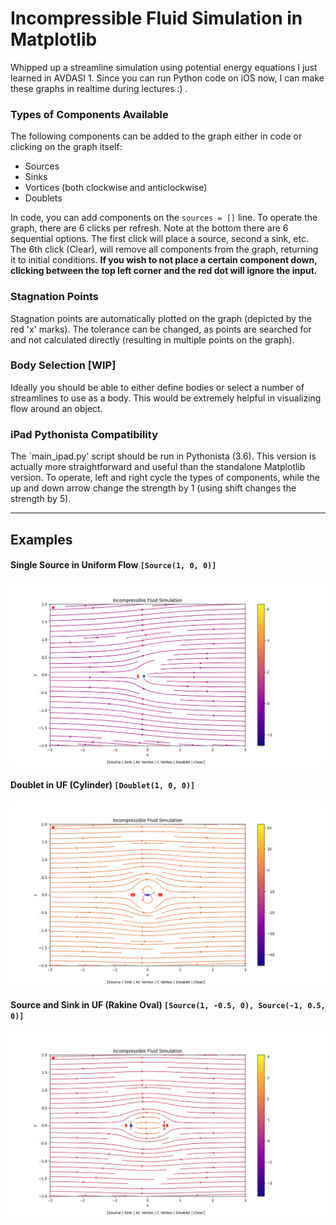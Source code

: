 # Incompressible Fluid Simulation in Matplotlib
Whipped up a streamline simulation using potential energy equations I just learned in AVDASI 1. 
Since you can run Python code on iOS now, I can make these graphs in realtime during lectures :) .

### Types of Components Available
The following components can be added to the graph either in code or clicking on the graph itself:
* Sources
* Sinks
* Vortices (both clockwise and anticlockwise)
* Doublets

In code, you can add components on the `sources = []` line. To operate the graph, there are 6 clicks per refresh. 
Note at the bottom there are 6 sequential options. The first click will place a source, second a sink, etc. 
The 6th click (Clear), will remove all components from the graph, returning it to initial conditions. 
**If you wish to not place a certain component down, 
clicking between the top left corner and the red dot will ignore the input.**

### Stagnation Points
Stagnation points are automatically plotted on the graph (depicted by the red 'x' marks). The tolerance can be changed,
as points are searched for and not calculated directly (resulting in multiple points on the graph).

### Body Selection [WIP]
Ideally you should be able to either define bodies or select a number of streamlines to use as a body. This 
would be extremely helpful in visualizing flow around an object.

### iPad Pythonista Compatibility
The `main_ipad.py' script should be run in Pythonista (3.6). This version is actually more straightforward and useful than the standalone Matplotlib version. To operate, left and right cycle the types of components, while the up and down arrow change the strength by 1 (using shift changes the strength by 5).

***
## Examples

#### Single Source in Uniform Flow `[Source(1, 0, 0)]`
![Source in Uniform Flow](images/Figure_1.png)

#### Doublet in UF (Cylinder) `[Doublet(1, 0, 0)]`
![Doublet in Uniform Flow](images/Figure_2.png)

#### Source and Sink in UF (Rakine Oval) `[Source(1, -0.5, 0), Source(-1, 0.5, 0)]`
![Doublet in Uniform Flow](images/Figure_3.png)
